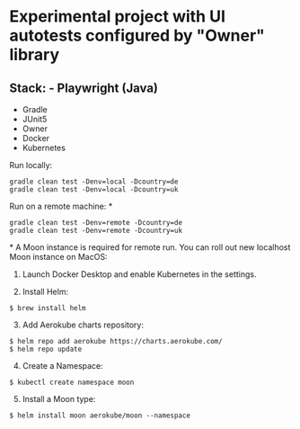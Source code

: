 # Experimental project with UI autotests configured by "Owner" library
## Stack:  - Playwright (Java)
- Gradle
- JUnit5
- Owner
- Docker
- Kubernetes

Run locally:
```
gradle clean test -Denv=local -Dcountry=de
gradle clean test -Denv=local -Dcountry=uk
```

Run on a remote machine: &#42;

```
gradle clean test -Denv=remote -Dcountry=de
gradle clean test -Denv=remote -Dcountry=uk
```

&#42; A Moon instance is required for remote run. You can roll out new localhost Moon instance on MacOS:

1. Launch Docker Desktop and enable Kubernetes in the settings.

2. Install Helm:
```
$ brew install helm
```

3. Add Aerokube charts repository:
```
$ helm repo add aerokube https://charts.aerokube.com/
$ helm repo update
```

4. Create a Namespace:
```
$ kubectl create namespace moon
```

5. Install a Moon type:
```
$ helm install moon aerokube/moon --namespace
```
